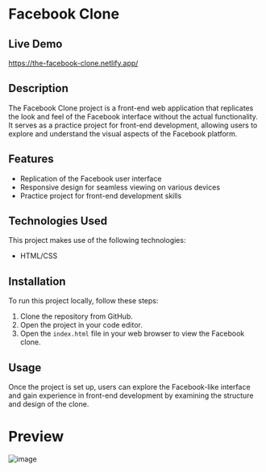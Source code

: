 # Facebook Clone 

## Live Demo
https://the-facebook-clone.netlify.app/

## Description
The Facebook Clone project is a front-end web application that replicates the look and feel of the Facebook interface without the actual functionality.
It serves as a practice project for front-end development, allowing users to explore and understand the visual aspects of the Facebook platform.

## Features
- Replication of the Facebook user interface
- Responsive design for seamless viewing on various devices
- Practice project for front-end development skills

## Technologies Used
This project makes use of the following technologies:
- HTML/CSS

## Installation
To run this project locally, follow these steps:
1. Clone the repository from GitHub.
2. Open the project in your code editor.
3. Open the `index.html` file in your web browser to view the Facebook clone.

## Usage
Once the project is set up, users can explore the Facebook-like interface and gain experience in front-end development by examining the structure and design of the clone.

# Preview
![image](https://github.com/RafiaZeeshan14/Fb-Clone/assets/141746940/a48265cd-6ac1-411d-8ed4-2b319e1d23b5)


